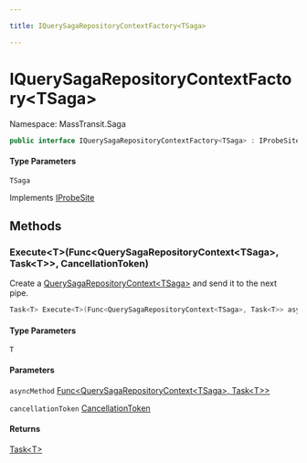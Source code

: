 ```yaml
---

title: IQuerySagaRepositoryContextFactory<TSaga>

---
```


# IQuerySagaRepositoryContextFactory\<TSaga\>

Namespace: MassTransit.Saga



```csharp
public interface IQuerySagaRepositoryContextFactory<TSaga> : IProbeSite
```

#### Type Parameters

`TSaga`<br/>

Implements [IProbeSite](../../masstransit-abstractions/masstransit/iprobesite)

## Methods

### **Execute\<T\>(Func\<QuerySagaRepositoryContext\<TSaga\>, Task\<T\>\>, CancellationToken)**

Create a [QuerySagaRepositoryContext\<TSaga\>](../masstransit-saga/querysagarepositorycontext-1) and send it to the next pipe.

```csharp
Task<T> Execute<T>(Func<QuerySagaRepositoryContext<TSaga>, Task<T>> asyncMethod, CancellationToken cancellationToken)
```

#### Type Parameters

`T`<br/>

#### Parameters

`asyncMethod` [Func\<QuerySagaRepositoryContext\<TSaga\>, Task\<T\>\>](https://learn.microsoft.com/en-us/dotnet/api/system.func-2)<br/>

`cancellationToken` [CancellationToken](https://learn.microsoft.com/en-us/dotnet/api/system.threading.cancellationtoken)<br/>

#### Returns

[Task\<T\>](https://learn.microsoft.com/en-us/dotnet/api/system.threading.tasks.task-1)<br/>
